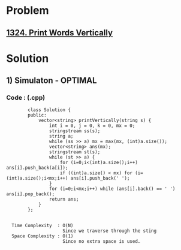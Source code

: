 # Problem

## [1324. Print Words Vertically](https://leetcode.com/problems/print-words-vertically/)


# Solution 

## 1) Simulaton - OPTIMAL

     
      
      
   ### Code : (.cpp)
    
            class Solution {
            public:
                vector<string> printVertically(string s) {
                    int i = 0, j = 0, k = 0, mx = 0;
                    stringstream ss(s);
                    string a;
                    while (ss >> a) mx = max(mx, (int)a.size());
                    vector<string> ans(mx);
                    stringstream st(s);
                    while (st >> a) {
                        for (i=0;i<(int)a.size();i++) ans[i].push_back(a[i]);
                        if ((int)a.size() < mx) for (i=(int)a.size();i<mx;i++) ans[i].push_back(' ');
                    }
                    for (i=0;i<mx;i++) while (ans[i].back() == ' ') ans[i].pop_back();
                    return ans;
                }
            };
            
 
      Time Complexity  : O(N) 
                         Since we traverse through the sting
      Space Complexity : O(1)
                         Since no extra space is used.
